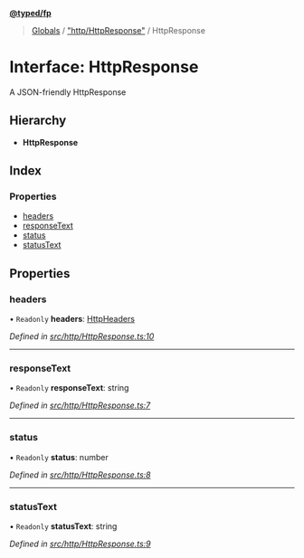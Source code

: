 **[@typed/fp](../README.md)**

> [Globals](../globals.md) / ["http/HttpResponse"](../modules/_http_httpresponse_.md) / HttpResponse

# Interface: HttpResponse

A JSON-friendly HttpResponse

## Hierarchy

* **HttpResponse**

## Index

### Properties

* [headers](_http_httpresponse_.httpresponse.md#headers)
* [responseText](_http_httpresponse_.httpresponse.md#responsetext)
* [status](_http_httpresponse_.httpresponse.md#status)
* [statusText](_http_httpresponse_.httpresponse.md#statustext)

## Properties

### headers

• `Readonly` **headers**: [HttpHeaders](../modules/_http_httpheaders_.md#httpheaders)

*Defined in [src/http/HttpResponse.ts:10](https://github.com/TylorS/typed-fp/blob/f129829/src/http/HttpResponse.ts#L10)*

___

### responseText

• `Readonly` **responseText**: string

*Defined in [src/http/HttpResponse.ts:7](https://github.com/TylorS/typed-fp/blob/f129829/src/http/HttpResponse.ts#L7)*

___

### status

• `Readonly` **status**: number

*Defined in [src/http/HttpResponse.ts:8](https://github.com/TylorS/typed-fp/blob/f129829/src/http/HttpResponse.ts#L8)*

___

### statusText

• `Readonly` **statusText**: string

*Defined in [src/http/HttpResponse.ts:9](https://github.com/TylorS/typed-fp/blob/f129829/src/http/HttpResponse.ts#L9)*
